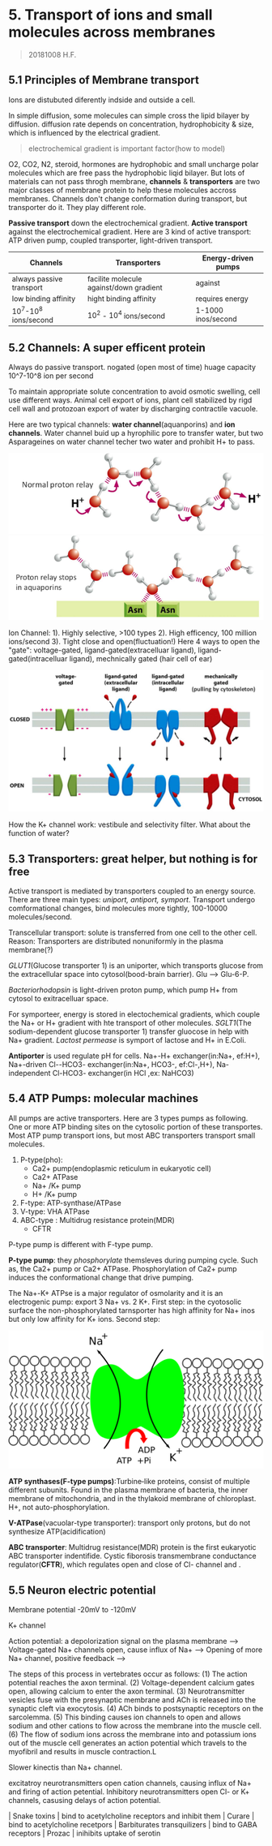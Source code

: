 # 5. Transport of ions and small molecules across membranes
> 20181008 H.F.

## 5.1 Principles of Membrane transport

Ions are distubuted diferently indside and outside a cell.

In simple diffusion, some molecules can simple cross the lipid bilayer by
diffusion. diffusion rate depends on concentration, hydrophobicity & size,
which is influenced by the electrical gradient.

> electrochemical gradient is important factor(how to model)

O2, CO2, N2, steroid, hormones are hydrophobic and small uncharge polar
molecules which are free pass the hydrophobic liqid bilayer. But lots of
materials can not pass throgh membrane, **channels** & **transporters** are two
major classes of membrane protein to help these molecules accross membranes.
Channels don't change conformation during transport, but transporter do it.
They play different role.

**Passive transport** down the electrochemical gradient. **Active transport**
against the electrochemical gradient. Here are 3 kind of active transport: 
ATP driven pump, coupled transporter, light-driven transport.

| Channels      | Transporters      | Energy-driven pumps 
|---------------|-------------------|---------------------
| always passive transport | facilite molecule against/down gradient | against
| low binding affinity     | hight binding affinity      | requires energy
| $10^7$-$10^8$ ions/second| $10^2$ - $10^4$ ions/second | 1-1000 inos/second


## 5.2 Channels: A super efficent protein
Always do passive transport. nogated (open most of time)
huage capacity 10^7-10^8 ion per second

To maintain appropriate solute concentration to avoid osmotic swelling, cell
use different ways. Animal cell export of ions, plant cell stabilized by rigd
cell wall and protozoan export of water by discharging contractile vacuole.

Here are two typical channels: **water channel**(aquanporins) and 
**ion channels**. Water channel buid up a hyrophilic pore to transfer water, but
two Asparageines on water channel techer two water and prohibit H+ to pass.

![H+ diffusion by relay on water](5/WaterChannel.png)
![ASN stop H+ relay](5/WaterChannel2.png)

Ion Channel: 1). Highly selective, >100 types 2). High efficency, 100 million
ions/second 3). Tight close and open(fluctuation!) Here 4 ways to open the
"gate": voltage-gated, ligand-gated(extracelluar ligand), 
ligand-gated(intracelluar ligand), mechnically gated (hair cell of ear)

![The gating of ion channels](5/IonChannelGate.png)

How the K+ channel work: vestibule and selectivity filter. What about the
function of water?


## 5.3 Transporters: great helper, but nothing is for free

Active transport is mediated by transporters coupled to an energy source. There
are three main types: _uniport, antiport, symport_. Transport undergo
comformational changes, bind molecules more tightly, 100-10000 molecules/second.

Transcellular transport: solute is transferred from one cell to the other cell.
Reason: Transporters are distributed nonuniformly in the plasma membrane(?)

_GLUT1_(Glucose transporter 1) is an uniporter, which transports glucose from
the extracellular space into cytosol(bood-brain barrier). Glu --> Glu-6-P.

_Bacteriorhodopsin_ is light-driven proton pump, which pump H+ from cytosol to
exitracelluar space.

For symporteer, energy is stored in electochemical gradients, which couple the
Na+ or H+ gradient with hte transport of other molecules.
_SGLT1_(The sodium-dependent glucose transporter 1) transfer gluocose in help
with Na+ gradient. _Lactost permease_ is symport of lactose and H+ in E.Coli.

**Antiporter** is used regulate pH for cells. Na+-H+ exchanger(in:Na+, ef:H+),
Na+-driven Cl--HCO3- exchanger(in:Na+, HCO3-, ef:Cl-,H+), Na-independent
Cl-HCO3- exchanger(in HCl ,ex: NaHCO3)


## 5.4 ATP Pumps: molecular machines
All pumps are active transporters. Here are 3 types pumps as following. One or
more ATP binding sites on the cytosolic portion of these transportes. Most
ATP pump transport ions, but most ABC transporters transport small molecules.

1. P-type(pho):
	+ Ca2+ pump(endoplasmic reticulum in eukaryotic cell)
	+ Ca2+ ATPase
	+ Na+ /K+ pump
	+ H+ /K+ pump
2. F-type: ATP-synthase/ATPase
3. V-type: VHA ATPase
4. ABC-type : Multidrug resistance protein(MDR)
	+ CFTR

P-type pump is different with F-type pump.

**P-type pump**: they _phosphorylate_ themsleves during pumping cycle. Such as,
the Ca2+ pump or Ca2+ ATPase. Phosphorylation of Ca2+ pump induces the
conformational change that drive pumping. 

The Na+-K+ ATPse is a major regulator of osmolarity and it is an electrogenic
pump: export 3 Na+ vs. 2 K+. First step: in the cyotosolic surface the
non-phosphorylated tarnsporter has high affinity for Na+ inos but only low
affinity for K+ ions. Second step: 

![Na-K pump](5/Sodium-potassium_pump.svg)

**ATP synthases(F-type pumps)**:Turbine‐like proteins, consist of multiple
different subunits. Found in the plasma membrane of bacteria, the inner
membrane of mitochondria, and in the thylakoid membrane of chloroplast. H+,
not auto-phosphorylation.

**V-ATPase**(vacuolar-type transporter): transport only protons, but do not
synthesize ATP(acidification)

**ABC transporter**: Multidrug resistance(MDR) protein is the first eukaryotic
ABC transporter indentifide. Cystic fiborosis transmembrane conductance
regulator(**CFTR**), which regulates open and close of Cl- channel and . 


## 5.5 Neuron electric potential
Membrane potential 
-20mV to -120mV

K+ channel 

Action potential: a depolorization signal on the plasma membrane --> Voltage-gated
Na+ channels open, cause influx of Na+ --> Opening of more Na+ channel, positive
feedback --> 

The steps of this process in vertebrates occur as follows:
(1) The action potential reaches the axon terminal. 
(2) Voltage-dependent calcium gates open, allowing calcium to enter the axon
terminal. 
(3) Neurotransmitter vesicles fuse with the presynaptic membrane and ACh is
released into the synaptic cleft via exocytosis. 
(4) ACh binds to postsynaptic receptors on the sarcolemma. 
(5) This binding causes ion channels to open and allows sodium and other
cations to flow across the membrane into the muscle cell. 
(6) The flow of sodium ions across the membrane into and potassium ions out 
of the muscle cell generates an action potential which travels to the
myofibril and results in muscle contraction.L

Slower kinectis than Na+ channel.

excitatroy neurotransmitters open cation channels, causing influx of Na+ and
firing of action petential. Inhibitory neurotransmitters open Cl- or K+ channels,
casusing delays of action potential.

| Snake toxins | bind to acetylcholine receptors and inhibit them
| Curare       | bind to acetylcholine recetpors
| Barbiturates transquilizers | bind to GABA receptors
| Prozac      | inihibits uptake of serotin

